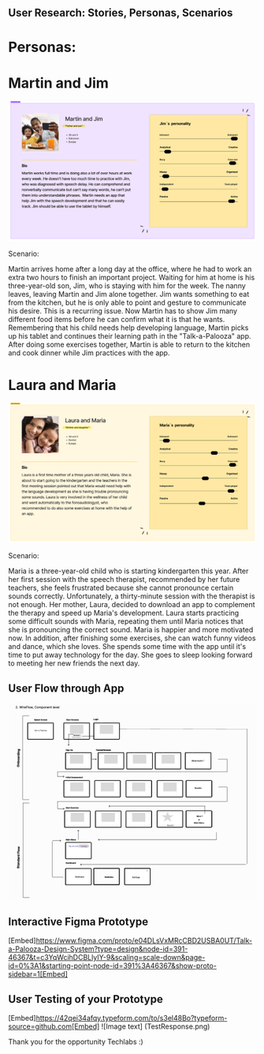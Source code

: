 ## User Research: Stories, Personas, Scenarios

# Personas:

# Martin and Jim
  
![Image text](Personas_Martin.png)

Scenario: 

Martin arrives home after a long day at the office, where he had to work an extra two hours to finish an important project. Waiting for him at home is his three-year-old son, Jim, who is staying with him for the week.
The nanny leaves, leaving Martin and Jim alone together. Jim wants something to eat from the kitchen, but he is only able to point and gesture to communicate his desire. 
This is a recurring issue. Now Martin has to show Jim many different food items before he can confirm what it is that he wants. 
Remembering that his child needs help developing language, Martin picks up his tablet and continues their learning path in the "Talk-a-Palooza" app. After doing some exercises together, Martin is able to return to the kitchen and cook dinner while Jim practices with the app.

# Laura and Maria 

![Image text](Personas.png)

Scenario:

Maria is a three-year-old child who is starting kindergarten this year. After her first session with the speech therapist, recommended by her future teachers, she feels frustrated because she cannot pronounce certain sounds correctly. 
Unfortunately, a thirty-minute session with the therapist is not enough. Her mother, Laura, decided to download an app to complement the therapy and speed up Maria's development.
Laura starts practicing some difficult sounds with Maria, repeating them until Maria notices that she is pronouncing the correct sound. Maria is happier and more motivated now. 
In addition, after finishing some exercises, she can watch funny videos and dance, which she loves. She spends some time with the app until it's time to put away technology for the day. 
She goes to sleep looking forward to meeting her new friends the next day.


## User Flow through App

![Image text](WireFlow.png)

## Interactive Figma Prototype

[Embed]https://www.figma.com/proto/e04DLsVxMRcCBD2USBA0UT/Talk-a-Palooza-Design-System?type=design&node-id=391-46367&t=c3YqWcihDCBLlyIY-9&scaling=scale-down&page-id=0%3A1&starting-point-node-id=391%3A46367&show-proto-sidebar=1[Embed]

## User Testing of your Prototype
[Embed]https://42qei34afqy.typeform.com/to/s3el48Bo?typeform-source=github.com[Embed]
![Image text] (TestResponse.png)


Thank you for the opportunity Techlabs :)
